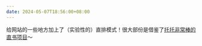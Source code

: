 ```yaml
---
date: 2024-05-07T18:56:00+08:00
---
```

给网站的一些地方加上了（实验性的）直排模式！很大部份是借鉴了[托托非常棒的直书项目](https://github.com/Denkiame/Tategaki)～